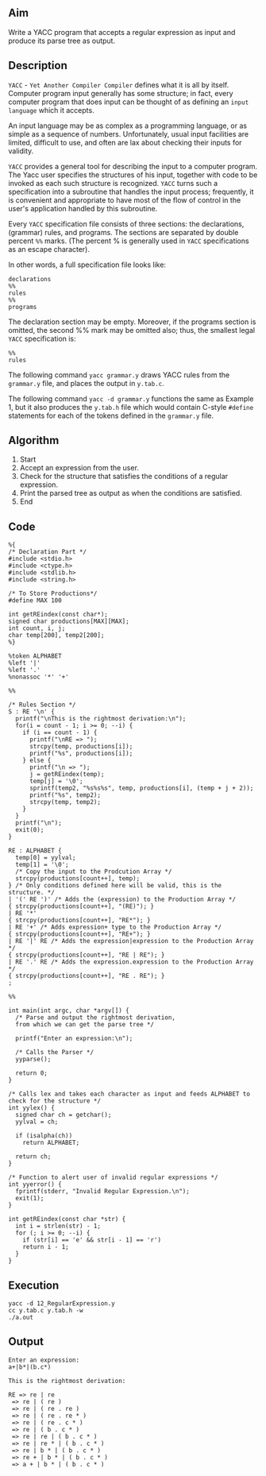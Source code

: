 ## Aim
Write a YACC program that accepts a regular expression as input and produce its parse tree as output.

## Description
`YACC` - `Yet Another Compiler Compiler` defines what it is all by itself. Computer program input generally has some structure; in fact, every computer program that does input can be thought of as defining an `input language` which it accepts.  

An input language may be as complex as a programming language, or as simple as a sequence of numbers. Unfortunately, usual input facilities are limited, difficult to use, and often are lax about checking their inputs for validity.

`YACC` provides a general tool for describing the input to a computer program. The Yacc user specifies the structures of his input, together with code to be invoked as each such structure is recognized. `YACC` turns such a specification into a subroutine that handles the input process; frequently, it is convenient and appropriate to have most of the flow of control in the user's application handled by this subroutine.

Every `YACC` specification file consists of three sections: the declarations, (grammar) rules, and programs. The sections are separated by double percent `%%` marks. (The percent % is generally used in `YACC` specifications as an escape character).  

In other words, a full specification file looks like:
```
declarations
%%
rules
%%
programs
```

The declaration section may be empty. Moreover, if the programs section is omitted, the second %% mark may be omitted also; thus, the smallest legal `YACC` specification is:
```
%%
rules
```

The following command `yacc grammar.y` draws YACC rules from the `grammar.y` file, and places the output in `y.tab.c`.

The following command `yacc -d grammar.y` functions the same as Example 1, but it also produces the `y.tab.h` file which would contain C-style `#define` statements for each of the tokens defined in the `grammar.y` file.

## Algorithm
1. Start
2. Accept an expression from the user.
3. Check for the structure that satisfies the conditions of a regular expression.
4. Print the parsed tree as output as when the conditions are satisfied.
5. End

## Code
```
%{
/* Declaration Part */
#include <stdio.h>
#include <ctype.h>
#include <stdlib.h>
#include <string.h>

/* To Store Productions*/
#define MAX 100

int getREindex(const char*);
signed char productions[MAX][MAX];
int count, i, j;
char temp[200], temp2[200];
%}

%token ALPHABET
%left '|'
%left '.'
%nonassoc '*' '+'

%%

/* Rules Section */
S : RE '\n' {
  printf("\nThis is the rightmost derivation:\n");
  for(i = count - 1; i >= 0; --i) {
    if (i == count - 1) {
      printf("\nRE => ");
      strcpy(temp, productions[i]);
      printf("%s", productions[i]);
    } else {
      printf("\n => ");
      j = getREindex(temp);
      temp[j] = '\0';
      sprintf(temp2, "%s%s%s", temp, productions[i], (temp + j + 2));
      printf("%s", temp2);
      strcpy(temp, temp2);
    }
  }
  printf("\n");
  exit(0);
}

RE : ALPHABET {
  temp[0] = yylval;
  temp[1] = '\0';
  /* Copy the input to the Prodcution Array */
  strcpy(productions[count++], temp);
} /* Only conditions defined here will be valid, this is the structure. */
| '(' RE ')' /* Adds the (expression) to the Production Array */
{ strcpy(productions[count++], "(RE)"); }
| RE '*'
{ strcpy(productions[count++], "RE*"); }
| RE '+' /* Adds expression+ type to the Production Array */
{ strcpy(productions[count++], "RE+"); }
| RE '|' RE /* Adds the expression|expression to the Production Array */
{ strcpy(productions[count++], "RE | RE"); }
| RE '.' RE /* Adds the expression.expression to the Production Array */
{ strcpy(productions[count++], "RE . RE"); }
;

%%

int main(int argc, char *argv[]) {
  /* Parse and output the rightmost derivation,
  from which we can get the parse tree */

  printf("Enter an expression:\n");

  /* Calls the Parser */
  yyparse();

  return 0;
}

/* Calls lex and takes each character as input and feeds ALPHABET to check for the structure */
int yylex() {
  signed char ch = getchar();
  yylval = ch;

  if (isalpha(ch))
    return ALPHABET;

  return ch;
}

/* Function to alert user of invalid regular expressions */
int yyerror() {
  fprintf(stderr, "Invalid Regular Expression.\n");
  exit(1);
}

int getREindex(const char *str) {
  int i = strlen(str) - 1;
  for (; i >= 0; --i) {
    if (str[i] == 'e' && str[i - 1] == 'r')
    return i - 1;
  }
}
```

## Execution
```
yacc -d 12_RegularExpression.y
cc y.tab.c y.tab.h -w
./a.out
```

## Output
```
Enter an expression:
a+|b*|(b.c*)

This is the rightmost derivation:

RE => re | re
 => re | ( re )
 => re | ( re . re )
 => re | ( re . re * )
 => re | ( re . c * )
 => re | ( b . c * )
 => re | re | ( b . c * )
 => re | re * | ( b . c * )
 => re | b * | ( b . c * )
 => re + | b * | ( b . c * )
 => a + | b * | ( b . c * )
```
